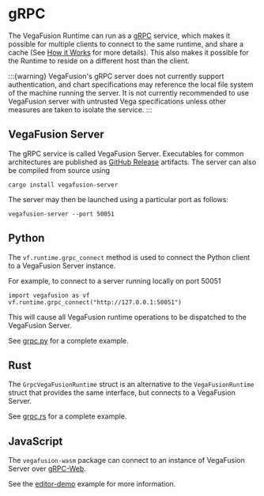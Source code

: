 # gRPC
The VegaFusion Runtime can run as a [gRPC](https://grpc.io/) service, which makes it possible for multiple clients to connect to the same runtime, and share a cache (See [How it Works](../about/how_it_works) for more details). This also makes it possible for the Runtime to reside on a different host than the client.

:::{warning}
VegaFusion's gRPC server does not currently support authentication, and chart specifications may reference the local file system of the machine running the server. It is not currently recommended to use VegaFusion server with untrusted Vega specifications unless other measures are taken to isolate the service.
:::

## VegaFusion Server
The gRPC service is called VegaFusion Server. Executables for common architectures are published as [GitHub Release](https://github.com/vega/vegafusion/releases) artifacts. The server can also be compiled from source using

```
cargo install vegafusion-server
```

The server may then be launched using a particular port as follows:

```
vegafusion-server --port 50051
```

## Python
The `vf.runtime.grpc_connect` method is used to connect the Python client to a VegaFusion Server instance.

For example, to connect to a server running locally on port 50051

```
import vegafusion as vf
vf.runtime.grpc_connect("http://127.0.0.1:50051")
```

This will cause all VegaFusion runtime operations to be dispatched to the VegaFusion Server.

See [grpc.py](https://github.com/vega/vegafusion/tree/main/examples/python-examples/grpc.py) for a complete example.

## Rust
The `GrpcVegaFusionRuntime` struct is an alternative to the `VegaFusionRuntime` struct that provides the same interface, but connects to a VegaFusion Server.

See [grpc.rs](https://github.com/vega/vegafusion/tree/main/examples/rust-examples/examples/grpc.rs) for a complete example.

## JavaScript
The `vegafusion-wasm` package can connect to an instance of VegaFusion Server over [gRPC-Web](https://github.com/grpc/grpc-web). 

See the [editor-demo](https://github.com/vega/vegafusion/tree/main/examples/editor-demo/README.md) example for more information.

